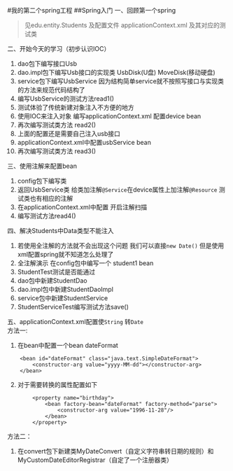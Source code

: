 #我的第二个spring工程
##Spring入门
一、回顾第一个spring
>见edu.entity.Students 及配置文件 applicationContext.xml 及其对应的测试类

二、开始今天的学习（初步认识IOC）
1. dao包下编写接口Usb
2. dao.impl包下编写Usb接口的实现类 UsbDisk(U盘) MoveDisk(移动硬盘)
3. service包下编写UsbService 因为结构简单service就不按照写接口与实现类的方法来规范代码结构了
4. 编写UsbService的测试方法read1()
5. 测试体验了传统新建对象注入不方便的地方
6. 使用IOC来注入对象 编写applicationContext.xml 配置device bean
7. 再次编写测试类方法 read2()
8. 上面的配置还是需要自己注入usb接口
9. applicationContext.xml中配置usbService bean
8. 再次编写测试类方法 read3()

三、使用注解来配置bean
1. config包下编写类
2. 返回UsbService类 给类加注解`@Service`在device属性上加注解`@Resource` 测试类也有相应的注解
3. 在applicationContext.xml中配置 开启注解扫描
4. 编写测试方法read4()

四、解决Students中Data类型不能注入
1. 若使用全注解的方法就不会出现这个问题 我们可以直接`new Date()` 但是使用xml配置spring就不知道怎么处理了
2. 全注解演示 在config包中编写一个 student1 bean
3. StudentTest测试是否能通过
4. dao包中新建StudentDao
5. dao.impl包中新建StudentDaoImpl
6. service包中新建StudentService
7. StudentServiceTest编写测试方法save()

五、applicationContext.xml配置使`String` 转`Date`<br/>
方法一:
1. 在bean中配置一个bean dateFormat
```aidl
    <bean id="dateFormat" class="java.text.SimpleDateFormat">
        <constructor-arg value="yyyy-MM-dd"></constructor-arg>
    </bean>
```
2. 对于需要转换的属性配置如下
```aidl
        <property name="birthday">
            <bean factory-bean="dateFormat" factory-method="parse">
                <constructor-arg value="1996-11-28"/>
            </bean>
        </property>
```
方法二：
1. 在convert包下新建类MyDateConvert（自定义字符串转日期的规则）和MyCustomDateEditorRegistrar（自定了一个注册器类）
